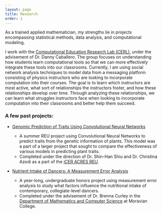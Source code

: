```yaml
---
layout: page
title: Research
order: 1
---
```

As a trained applied mathematician, my strengths lie in projects encompassing statistical methods, data analysis, and computational modeling.

I work with the [Computational Education Research Lab (CERL)](https://msu-cerl.github.io/), under the advisement of Dr. Danny Caballero. The group focuses on understanding how students learn computational tools so that we can more effectively integrate these tools into our classrooms. Currently, I am using social network analysis techniques to model data from a messaging platform consisting of physics instructors who are looking to incorporate computation into their courses. The goal is to learn which instructors are most active, what sort of relationships the instructors foster, and how these relationships develop over time. Through analyzing these relationships, we can learn what struggles instructors face when looking to incorporate computation into their classrooms and better help them succeed.


### A few past projects:

* [Genomic Prediction of Traits Using Convolutional Neural Networks](https://academic.oup.com/g3journal/article/9/11/3691/6026746)
    * A summer REU project using Convolutional Neural Networks to predict traits from the genetic information of plants. This model was a part of a larger project that sought to compare the effectiveness of various models in predicting plant traits.
    * Completed under the direction of Dr. Shin-Han Shiu and Dr. Christina Azodi as a part of the [iCER ACRES REU](https://icer-acres.msu.edu/).

* [Nutrient Intake of Dancers: A Measurement Error Analysis](files/Bolger_Final_Honors_Thesis_2020.pdf)
    * A year-long, undergraduate honors project using measurement error analysis to study what factors influence the nutritional intake of contemporary, collegiate-level dancers.
    * Completed under the advisement of Dr. Brenna Curley in the [Department of Mathematics and Computer Science](https://www.moravian.edu/mathematics) at Moravian College.